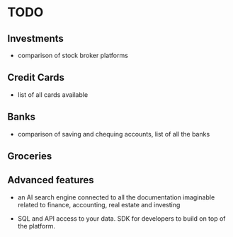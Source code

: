 # TODO

## Investments

- comparison of stock broker platforms

## Credit Cards

- list of all cards available

## Banks

- comparison of saving and chequing accounts, list of all the banks

## Groceries

## Advanced features

- an AI search engine connected to all the documentation imaginable related to finance, accounting, real estate and investing

- SQL and API access to your data. SDK for developers to build on top of the platform.
